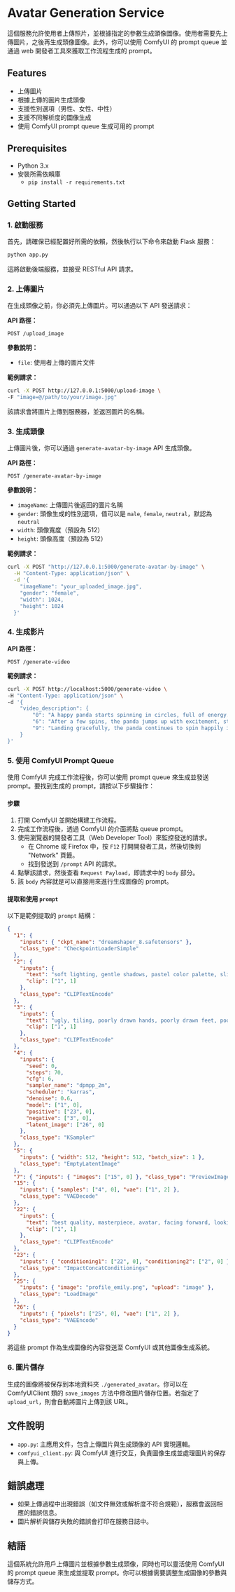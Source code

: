 # Avatar Generation Service

這個服務允許使用者上傳照片，並根據指定的參數生成頭像圖像。使用者需要先上傳圖片，之後再生成頭像圖像。此外，你可以使用 ComfyUI 的 prompt queue 並通過 web 開發者工具來獲取工作流程生成的 prompt。

## Features

- 上傳圖片
- 根據上傳的圖片生成頭像
- 支援性別選項（男性、女性、中性）
- 支援不同解析度的圖像生成
- 使用 ComfyUI prompt queue 生成可用的 prompt

## Prerequisites

- Python 3.x
- 安裝所需依賴庫
  - `pip install -r requirements.txt`

## Getting Started

### 1. 啟動服務

首先，請確保已經配置好所需的依賴，然後執行以下命令來啟動 Flask 服務：

```bash
python app.py
```

這將啟動後端服務，並接受 RESTful API 請求。

### 2. 上傳圖片

在生成頭像之前，你必須先上傳圖片。可以通過以下 API 發送請求：

**API 路徑：**

```api
POST /upload_image
```

**參數說明：**

- `file`: 使用者上傳的圖片文件

**範例請求：**

```bash
curl -X POST http://127.0.0.1:5000/upload-image \
-F "image=@/path/to/your/image.jpg"
```

該請求會將圖片上傳到服務器，並返回圖片的名稱。

### 3. 生成頭像

上傳圖片後，你可以通過 `generate-avatar-by-image` API 生成頭像。

**API 路徑：**

```api
POST /generate-avatar-by-image
```

**參數說明：**

- `imageName`: 上傳圖片後返回的圖片名稱
- `gender`: 頭像生成的性別選項，值可以是 `male`, `female`, `neutral`，默認為 `neutral`
- `width`: 頭像寬度（預設為 512）
- `height`: 頭像高度（預設為 512）

**範例請求：**

```bash
curl -X POST "http://127.0.0.1:5000/generate-avatar-by-image" \
  -H "Content-Type: application/json" \
  -d '{
    "imageName": "your_uploaded_image.jpg",
    "gender": "female",
    "width": 1024,
    "height": 1024
  }'
```

### 4. 生成影片

**API 路徑：**

```api
POST /generate-video
```

**範例請求：**

```bash
curl -X POST http://localhost:5000/generate-video \
-H "Content-Type: application/json" \
-d '{
    "video_description": {
        "0": "A happy panda starts spinning in circles, full of energy.",
        "6": "After a few spins, the panda jumps up with excitement, still smiling.",
        "9": "Landing gracefully, the panda continues to spin happily in place."
    }
}'
```

### 5. 使用 ComfyUI Prompt Queue

使用 ComfyUI 完成工作流程後，你可以使用 prompt queue 來生成並發送 prompt。要找到生成的 prompt，請按以下步驟操作：

#### 步驟

1. 打開 ComfyUI 並開始構建工作流程。
2. 完成工作流程後，透過 ComfyUI 的介面將點 queue prompt。
3. 使用瀏覽器的開發者工具（Web Developer Tool）來監控發送的請求。
   - 在 Chrome 或 Firefox 中，按 `F12` 打開開發者工具，然後切換到 "Network" 頁籤。
   - 找到發送到 `/prompt` API 的請求。
4. 點擊該請求，然後查看 `Request Payload`，即請求中的 `body` 部分。
5. 該 `body` 內容就是可以直接用來進行生成圖像的 prompt。

#### 提取和使用 `prompt`

以下是範例提取的 `prompt` 結構：

```json
{
  "1": {
    "inputs": { "ckpt_name": "dreamshaper_8.safetensors" },
    "class_type": "CheckpointLoaderSimple"
  },
  "2": {
    "inputs": {
      "text": "soft lighting, gentle shadows, pastel color palette, slight 3D effect on the face and hair, delicate facial features, blurred grey background,",
      "clip": ["1", 1]
    },
    "class_type": "CLIPTextEncode"
  },
  "3": {
    "inputs": {
      "text": "ugly, tiling, poorly drawn hands, poorly drawn feet, poorly drawn face, out of frame, extra limbs, disfigured, deformed, body out of frame, bad anatomy, watermark, signature, cut off, low contrast, underexposed, overexposed, bad art, beginner, amateur, distorted face, animal-human hybrid, anthropomorphic, creature with human features, chimera, mixed species, human-animal mutation, deformed eyes, extra eyes, poorly drawn eyes, distorted eyes, asymmetrical eyes, misaligned eyes",
      "clip": ["1", 1]
    },
    "class_type": "CLIPTextEncode"
  },
  "4": {
    "inputs": {
      "seed": 0,
      "steps": 70,
      "cfg": 6,
      "sampler_name": "dpmpp_2m",
      "scheduler": "karras",
      "denoise": 0.6,
      "model": ["1", 0],
      "positive": ["23", 0],
      "negative": ["3", 0],
      "latent_image": ["26", 0]
    },
    "class_type": "KSampler"
  },
  "5": {
    "inputs": { "width": 512, "height": 512, "batch_size": 1 },
    "class_type": "EmptyLatentImage"
  },
  "7": { "inputs": { "images": ["15", 0] }, "class_type": "PreviewImage" },
  "15": {
    "inputs": { "samples": ["4", 0], "vae": ["1", 2] },
    "class_type": "VAEDecode"
  },
  "22": {
    "inputs": {
      "text": "best quality, masterpiece, avatar, facing forward, looking at the camera, symmetrical face, relaxed body posture,",
      "clip": ["1", 1]
    },
    "class_type": "CLIPTextEncode"
  },
  "23": {
    "inputs": { "conditioning1": ["22", 0], "conditioning2": ["2", 0] },
    "class_type": "ImpactConcatConditionings"
  },
  "25": {
    "inputs": { "image": "profile_emily.png", "upload": "image" },
    "class_type": "LoadImage"
  },
  "26": {
    "inputs": { "pixels": ["25", 0], "vae": ["1", 2] },
    "class_type": "VAEEncode"
  }
}
```

將這些 prompt 作為生成圖像的內容發送至 ComfyUI 或其他圖像生成系統。

### 6. 圖片儲存

生成的圖像將被保存到本地資料夾 `./generated_avatar`。你可以在 ComfyUIClient 類的 `save_images` 方法中修改圖片儲存位置。若指定了 `upload_url`，則會自動將圖片上傳到該 URL。

## 文件說明

- `app.py`: 主應用文件，包含上傳圖片與生成頭像的 API 實現邏輯。
- `comfyui_client.py`: 與 ComfyUI 進行交互，負責圖像生成並處理圖片的保存與上傳。

## 錯誤處理

- 如果上傳過程中出現錯誤（如文件無效或解析度不符合規範），服務會返回相應的錯誤信息。
- 圖片解析與儲存失敗的錯誤會打印在服務日誌中。

## 結語

這個系統允許用戶上傳圖片並根據參數生成頭像，同時也可以靈活使用 ComfyUI 的 prompt queue 來生成並提取 prompt。你可以根據需要調整生成圖像的參數與儲存方式。
